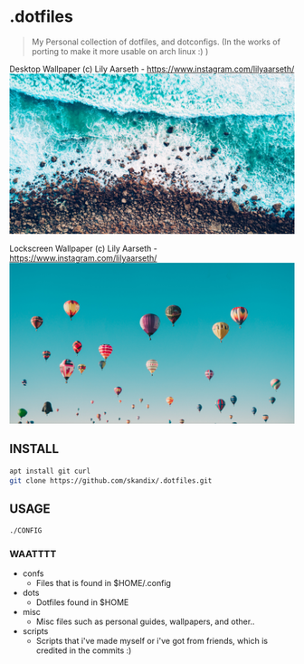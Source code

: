 # .dotfiles
> My Personal collection of dotfiles, and dotconfigs. (In the works of porting to make it more usable on arch linux :) )

Desktop Wallpaper
(c) Lily Aarseth - https://www.instagram.com/lilyaarseth/
![](files/misc/wall.jpg)

Lockscreen Wallpaper
(c) Lily Aarseth - https://www.instagram.com/lilyaarseth/
![](files/misc/lock.jpg)


## INSTALL
```bash
apt install git curl
git clone https://github.com/skandix/.dotfiles.git
```

## USAGE
```bash 
./CONFIG
```

### WAATTTT
* confs
	* Files that is found in $HOME/.config
* dots
	* Dotfiles found in $HOME
* misc
	* Misc files such as personal guides, wallpapers, and other..
* scripts
	* Scripts that i've made myself or i've got from friends, which is credited in the commits :)
